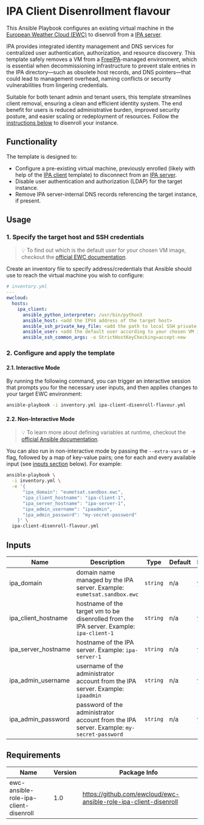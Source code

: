 # IPA Client Disenrollment flavour

This Ansible Playbook configures an existing virtual machine in the
[European Weather Cloud (EWC)](https://europeanweather.cloud/) to disenroll
from a [IPA server](../ipa-server-flavour/).

IPA provides integrated identity management and DNS services for centralized
user authentication, authorization, and resource discovery. This template safely
removes a VM from a [FreeIPA](https://www.freeipa.org/page/Main_Page)-managed
environment, which is essential when decommissioning infrastructure to prevent
stale entries in the IPA directory—such as obsolete host records, and DNS 
pointers—that could lead to management overhead, naming conflicts or security
vulnerabilities from lingering credentials.

Suitable for both tenant admin and tenant users, this template streamlines client
removal, ensuring a clean and efficient identity system. The end benefit for 
users is reduced administrative burden, improved security posture,
and easier scaling or redeployment of resources. Follow the [instructions below](#usage)
to disenroll your instance.

## Functionality
The template is designed to:
- Configure a pre-existing virtual machine, previously enrolled (likely with help of the [IPA client](../ipa-client-enroll-flavour/) template) to disconnect from an [IPA server](../ipa-server-flavour/).
- Disable user authentication and authorization (LDAP) for the target instance.
- Remove IPA server-internal DNS records referencing the target instance, if present.



## Usage

### 1. Specify the target host and SSH credentials
> 💡 To find out which is the default user for your chosen VM image,
checkout the [official EWC documentation](https://confluence.ecmwf.int/display/EWCLOUDKB/EWC+-+VM+images+and+default+users).

Create an inventory file to specify address/credentials that Ansible should use
to reach the virtual machine you wish to configure:

```yaml
# inventory.yml
---
ewcloud:
  hosts:
    ipa_client:
      ansible_python_interpreter: /usr/bin/python3
      ansible_host: <add the IPV4 address of the target host>
      ansible_ssh_private_key_file: <add the path to local SSH private key file>
      ansible_user: <add the default user according to your chosen VM image>
      ansible_ssh_common_args: -o StrictHostKeyChecking=accept-new

```

### 2. Configure and apply the template

#### 2.1. Interactive Mode

By running the following command, you can trigger an interactive session that
prompts you for the necessary user inputs, and then applies changes to your
target EWC environment:

```bash
ansible-playbook -i inventory.yml ipa-client-disenroll-flavour.yml
```

#### 2.2. Non-Interactive Mode

>💡 To learn more about defining variables at runtime, checkout the
[official Ansible documentation](https://docs.ansible.com/ansible/latest/playbook_guide/playbooks_variables.html).

You can also run in non-interactive mode by passing the
`--extra-vars` or `-e` flag, followed by a map of  key-value pairs; one for
each and every available input (see [inputs section](#inputs) below). For
example:

```bash
ansible-playbook \
  -i inventory.yml \
  -e '{
      "ipa_domain": "eumetsat.sandbox.ewc",
      "ipa_client_hostname": "ipa-client-1",
      "ipa_server_hostname": "ipa-server-1",
      "ipa_admin_username": "ipaadmin",
      "ipa_admin_password": "my-secret-password"
    }' \
  ipa-client-disenroll-flavour.yml
```

## Inputs

| Name | Description | Type | Default | Required |
|------|-------------|------|---------|----------|
| ipa_domain | domain name managed by the IPA server. Example: `eumetsat.sandbox.ewc` | `string` | n/a | yes |
| ipa_client_hostname | hostname of the target vm to be disenrolled from the IPA server. Example: `ipa-client-1` | `string` | n/a | yes |
| ipa_server_hostname | hostname of the IPA server. Example: `ipa-server-1` | `string` | n/a | yes |
| ipa_admin_username | username of the administrator account from the IPA server. Example: `ipaadmin` | `string` | n/a | yes |
| ipa_admin_password | password of the administrator account from the IPA server. Example: `my-secret-password` | `string` | n/a | yes |


## Requirements

| Name | Version | Package Info |
|------|---------|-------|
| ewc-ansible-role-ipa-client-disenroll | 1.0 |  https://github.com/ewcloud/ewc-ansible-role-ipa-client-disenroll |
